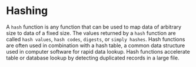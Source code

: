 # Hashing

A ```hash``` function is any function that can be used to map data of arbitrary size to data of a fixed size. The values returned by a ```hash``` function are called ```hash values```, ```hash codes```, ```digests```, or ```simply hashes```. Hash functions are often used in combination with a hash table, a common data structure used in computer software for rapid data lookup. Hash functions accelerate table or database lookup by detecting duplicated records in a large file.